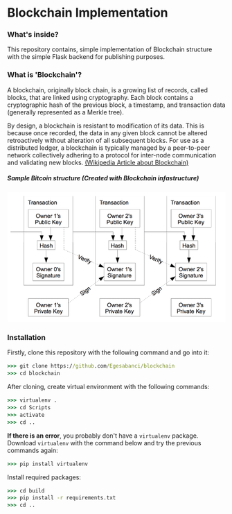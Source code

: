 # Blockchain Implementation

### What's inside?
This repository contains, simple implementation of Blockchain structure
with the simple Flask backend for publishing purposes.

### What is 'Blockchain'?
A blockchain, originally block chain, is a growing list of records, 
called blocks, that are linked using cryptography. Each block contains 
a cryptographic hash of the previous block, a timestamp, and transaction 
data (generally represented as a Merkle tree).

By design, a blockchain is resistant to modification of its data. This 
is because once recorded, the data in any given block cannot be altered
retroactively without alteration of all subsequent blocks. For use as a
distributed ledger, a blockchain is typically managed by a peer-to-peer 
network collectively adhering to a protocol for inter-node communication
and validating new blocks.
[(Wikipedia Article about Blockchain)](https://en.wikipedia.org/wiki/Blockchain)

##### Sample Bitcoin structure (Created with Blockchain infastructure)
![Sample Bitcoin Structure](https://github.com/Egesabanci/blockchain/blob/master/images/bitcoin_structure.png)

### Installation
Firstly, clone this repository with the following command and go into it:
```cmd
>>> git clone https://github.com/Egesabanci/blockchain
>>> cd blockchain
```

After cloning, create virtual environment with the following commands:
```cmd
>>> virtualenv .
>>> cd Scripts
>>> activate
>>> cd .. 
```

**If there is an error**, you probably don't have a `virtualenv` package.
Download `virtualenv` with the command below and try the previous commands again:
```cmd
>>> pip install virtualenv
```

Install required packages:
```cmd
>>> cd build
>>> pip install -r requirements.txt
>>> cd ..
```